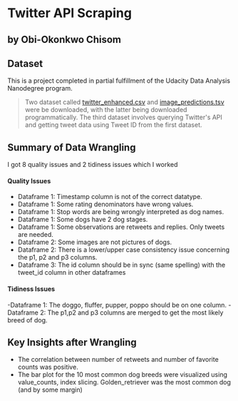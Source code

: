 # Twitter API Scraping
## by Obi-Okonkwo Chisom

## Dataset
This is a project completed in partial fulfillment of the Udacity Data Analysis Nanodegree program.
> Two dataset called [twitter_enhanced.csv](https://d17h27t6h515a5.cloudfront.net/topher/2017/August/59a4e958_twitter-archive-enhanced/twitter-archive-enhanced.csv) and [image_predictions.tsv](https://d17h27t6h515a5.cloudfront.net/topher/2017/August/599fd2ad_image-predictions/image-predictions.tsv) were be downloaded, with the latter being downloaded programmatically. 
> The third dataset involves querying Twitter's API and getting tweet data using Tweet ID from the first dataset.

## Summary of Data Wrangling
I got 8 quality issues and 2 tidiness issues which I worked
#### Quality Issues
- Dataframe 1: Timestamp column is not of the correct datatype. 
- Dataframe 1: Some rating denominators have wrong values.
- Dataframe 1: Stop words are being wrongly interpreted as dog names. 
- Dataframe 1: Some dogs have 2 dog stages. 
- Dataframe 1: Some observations are retweets and replies. Only tweets are needed. 
- Dataframe 2: Some images are not pictures of dogs.
- Dataframe 2: There is a lower/upper case consistency issue concerning the p1, p2 and p3 columns. 
- Dataframe 3: The id column should be in sync (same spelling) with the tweet_id column in other dataframes 

#### Tidiness Issues
-Dataframe 1: The doggo, fluffer, pupper, poppo should be on one column. 
-Dataframe 2: The p1,p2 and p3 columns are merged to get the most likely breed of dog. 

## Key Insights after Wrangling
- The correlation between number of retweets and number of favorite counts was positive.
- The bar plot for the 10 most common dog breeds were visualized using value_counts, index slicing. Golden_retriever was the most common dog (and by some margin)
